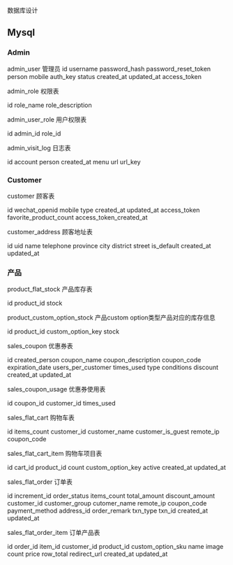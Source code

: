 数据库设计

## Mysql

### Admin

admin_user 管理员
id username password_hash password_reset_token person mobile auth_key status created_at updated_at access_token

admin_role 权限表

id role_name role_description

admin_user_role 用户权限表

id admin_id role_id

admin_visit_log 日志表

id account person created_at menu url url_key

### Customer

customer 顾客表

id wechat_openid mobile type created_at updated_at access_token favorite_product_count access_token_created_at 

customer_address 顾客地址表

id uid name telephone province city district street is_default created_at updated_at

### 产品

product_flat_stock 产品库存表

id product_id stock

product_custom_option_stock 产品custom option类型产品对应的库存信息

id product_id custom_option_key stock

sales_coupon 优惠券表

id created_person coupon_name coupon_description coupon_code expiration_date users_per_customer times_used type conditions discount created_at updated_at

sales_coupon_usage 优惠券使用表

id coupon_id customer_id times_used

sales_flat_cart 购物车表

id items_count customer_id customer_name customer_is_guest remote_ip coupon_code 

sales_flat_cart_item 购物车项目表

id cart_id product_id count custom_option_key active created_at updated_at

sales_flat_order 订单表

id increment_id order_status items_count total_amount discount_amount customer_id customer_group cutomer_name remote_ip coupon_code payment_method address_id order_remark txn_type txn_id created_at updated_at

sales_flat_order_item 订单产品表

id order_id item_id customer_id product_id custom_option_sku name image count price row_total redirect_url created_at updated_at 





